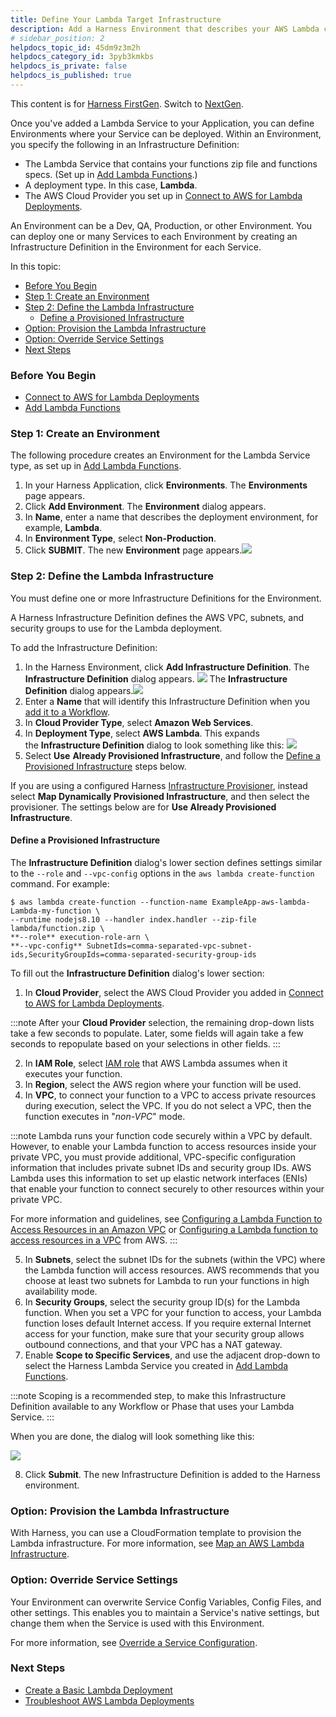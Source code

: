 ```yaml
---
title: Define Your Lambda Target Infrastructure
description: Add a Harness Environment that describes your AWS Lambda computing service.
# sidebar_position: 2
helpdocs_topic_id: 45dm9z3m2h
helpdocs_category_id: 3pyb3kmkbs
helpdocs_is_private: false
helpdocs_is_published: true
---
```


This content is for [Harness FirstGen](/docs/continuous-delivery/get-started/upgrading/upgrade-nextgen-cd.md). Switch to [NextGen](/docs/continuous-delivery/deploy-srv-diff-platforms/serverless/serverless-lambda-cd-quickstart.md).

Once you've added a Lambda Service to your Application, you can define Environments where your Service can be deployed. Within an Environment, you specify the following in an Infrastructure Definition:

* The Lambda Service that contains your functions zip file and functions specs. (Set up in [Add Lambda Functions](2-service-for-lambda.md).)
* A deployment type. In this case, **Lambda**.
* The AWS Cloud Provider you set up in [Connect to AWS for Lambda Deployments](1-delegate-and-connectors-for-lambda.md).

An Environment can be a Dev, QA, Production, or other Environment. You can deploy one or many Services to each Environment by creating an Infrastructure Definition in the Environment for each Service.

In this topic:

- [Before You Begin](#before-you-begin)
- [Step 1: Create an Environment](#step-1-create-an-environment)
- [Step 2: Define the Lambda Infrastructure](#step-2-define-the-lambda-infrastructure)
  - [Define a Provisioned Infrastructure](#define-a-provisioned-infrastructure)
- [Option: Provision the Lambda Infrastructure](#option-provision-the-lambda-infrastructure)
- [Option: Override Service Settings](#option-override-service-settings)
- [Next Steps](#next-steps)

### Before You Begin

* [Connect to AWS for Lambda Deployments](1-delegate-and-connectors-for-lambda.md)
* [Add Lambda Functions](2-service-for-lambda.md)

### Step 1: Create an Environment

The following procedure creates an Environment for the Lambda Service type, as set up in [Add Lambda Functions](2-service-for-lambda.md).

1. In your Harness Application, click **Environments**. The **Environments** page appears.
2. Click **Add Environment**. The **Environment** dialog appears.
3. In **Name**, enter a name that describes the deployment environment, for example, **Lambda**.
4. In **Environment Type**, select **Non-Production**.
5. Click **SUBMIT**. The new **Environment** page appears.![](./static/3-lambda-environments-23.png)

### Step 2: Define the Lambda Infrastructure

You must define one or more Infrastructure Definitions for the Environment.

A Harness Infrastructure Definition defines the AWS VPC, subnets, and security groups to use for the Lambda deployment.

To add the Infrastructure Definition:

1. In the Harness Environment, click **Add Infrastructure Definition**. The **Infrastructure Definition** dialog appears.
   ![](./static/3-lambda-environments-24.png)
   The **Infrastructure Definition** dialog appears.![](./static/3-lambda-environments-25.png)
2. Enter a **Name** that will identify this Infrastructure Definition when you [add it to a Workflow](4-lambda-workflows-and-deployments.md).
3. In **Cloud Provider Type**, select **Amazon Web Services**.
4. In **Deployment Type**, select **AWS Lambda**. This expands the **Infrastructure Definition** dialog to look something like this:
   ![](./static/3-lambda-environments-26.png)
5. Select **Use** **Already Provisioned Infrastructure**, and follow the [Define a Provisioned Infrastructure](#define_provisioned_infrastructure) steps below.

If you are using a configured Harness [Infrastructure Provisioner](../../model-cd-pipeline/infrastructure-provisioner/add-an-infra-provisioner.md), instead select **Map Dynamically Provisioned Infrastructure**, and then select the provisioner. The settings below are for **Use Already Provisioned Infrastructure**.

#### Define a Provisioned Infrastructure

The **Infrastructure Definition** dialog's lower section defines settings similar to the `‑‑role` and `‑‑vpc-config` options in the `aws lambda create-function` command. For example:


```
$ aws lambda create-function --function-name ExampleApp-aws-lambda-Lambda-my-function \  
--runtime nodejs8.10 --handler index.handler --zip-file lambda/function.zip \  
**--role** execution-role-arn \  
**--vpc-config** SubnetIds=comma-separated-vpc-subnet-ids,SecurityGroupIds=comma-separated-security-group-ids
```
To fill out the **Infrastructure Definition** dialog's lower section:

1. In **Cloud Provider**, select the AWS Cloud Provider you added in [Connect to AWS for Lambda Deployments](1-delegate-and-connectors-for-lambda.md).

:::note
After your **Cloud Provider** selection, the remaining drop-down lists take a few seconds to populate. Later, some fields will again take a few seconds to repopulate based on your selections in other fields.
:::
   
2. In **IAM Role**, select [IAM role](https://docs.aws.amazon.com/lambda/latest/dg/lambda-intro-execution-role.html) that AWS Lambda assumes when it executes your function.
3. In **Region**, select the AWS region where your function will be used.
4. In **VPC**, to connect your function to a VPC to access private resources during execution, select the VPC. If you do not select a VPC, then the function executes in "*non-VPC*" mode.

:::note
Lambda runs your function code securely within a VPC by default. However, to enable your Lambda function to access resources inside your private VPC, you must provide additional, VPC-specific configuration information that includes private subnet IDs and security group IDs. AWS Lambda uses this information to set up elastic network interfaces (ENIs) that enable your function to connect securely to other resources within your private VPC. 

For more information and guidelines, see [Configuring a Lambda Function to Access Resources in an Amazon VPC](https://docs.aws.amazon.com/lambda/latest/dg/vpc.html) or [Configuring a Lambda function to access resources in a VPC](https://docs.aws.amazon.com/lambda/latest/dg/configuration-vpc.html) from AWS.
:::
   
5. In **Subnets**, select the subnet IDs for the subnets (within the VPC) where the Lambda function will access resources. AWS recommends that you choose at least two subnets for Lambda to run your functions in high availability mode.
6. In **Security Groups**, select the security group ID(s) for the Lambda function. When you set a VPC for your function to access, your Lambda function loses default Internet access. If you require external Internet access for your function, make sure that your security group allows outbound connections, and that your VPC has a NAT gateway.
7. Enable **Scope to Specific Services**, and use the adjacent drop-down to select the Harness Lambda Service you created in [Add Lambda Functions](2-service-for-lambda.md).

:::note
Scoping is a recommended step, to make this Infrastructure Definition available to any Workflow or Phase that uses your Lambda Service.
:::

   When you are done, the dialog will look something like this:

   ![](./static/3-lambda-environments-27.png)

8. Click **Submit**. The new Infrastructure Definition is added to the Harness environment.

### Option: Provision the Lambda Infrastructure

With Harness, you can use a CloudFormation template to provision the Lambda infrastructure. For more information, see [Map an AWS Lambda Infrastructure](../cloudformation-category/map-cloud-formation-infrastructure.md#option-3-map-an-aws-lambda-infrastructure).

### Option: Override Service Settings

Your Environment can overwrite Service Config Variables, Config Files, and other settings. This enables you to maintain a Service's native settings, but change them when the Service is used with this Environment.

For more information, see [Override a Service Configuration](../../model-cd-pipeline/environments/environment-configuration.md#override-a-service-configuration).

### Next Steps

* [Create a Basic Lambda Deployment](4-lambda-workflows-and-deployments.md)
* [Troubleshoot AWS Lambda Deployments](../../../firstgen-troubleshooting/troubleshooting-harness.md#aws-lambda)

